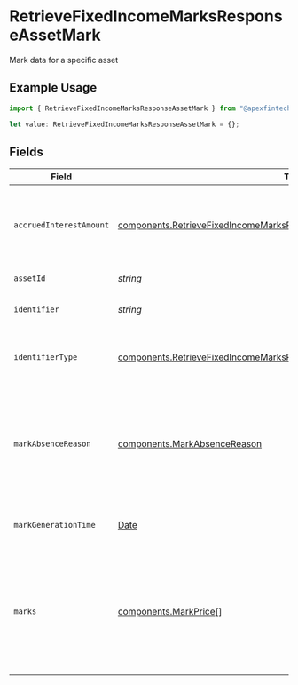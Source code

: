 # RetrieveFixedIncomeMarksResponseAssetMark

Mark data for a specific asset

## Example Usage

```typescript
import { RetrieveFixedIncomeMarksResponseAssetMark } from "@apexfintechsolutions/ascend-sdk/models/components";

let value: RetrieveFixedIncomeMarksResponseAssetMark = {};
```

## Fields

| Field                                                                                                                                                                                                                                               | Type                                                                                                                                                                                                                                                | Required                                                                                                                                                                                                                                            | Description                                                                                                                                                                                                                                         | Example                                                                                                                                                                                                                                             |
| --------------------------------------------------------------------------------------------------------------------------------------------------------------------------------------------------------------------------------------------------- | --------------------------------------------------------------------------------------------------------------------------------------------------------------------------------------------------------------------------------------------------- | --------------------------------------------------------------------------------------------------------------------------------------------------------------------------------------------------------------------------------------------------- | --------------------------------------------------------------------------------------------------------------------------------------------------------------------------------------------------------------------------------------------------- | --------------------------------------------------------------------------------------------------------------------------------------------------------------------------------------------------------------------------------------------------- |
| `accruedInterestAmount`                                                                                                                                                                                                                             | [components.RetrieveFixedIncomeMarksResponseAssetMarkAccruedInterestAmount](../../models/components/retrievefixedincomemarksresponseassetmarkaccruedinterestamount.md)                                                                              | :heavy_minus_sign:                                                                                                                                                                                                                                  | The amount of accrued interest estimated to be exchanged given the requested quantity. Measured in a USD value with 2-decimal places of precision.                                                                                                  | {<br/>"value": "4.99"<br/>}                                                                                                                                                                                                                         |
| `assetId`                                                                                                                                                                                                                                           | *string*                                                                                                                                                                                                                                            | :heavy_minus_sign:                                                                                                                                                                                                                                  | Apex Asset ID for this asset.                                                                                                                                                                                                                       | 22091                                                                                                                                                                                                                                               |
| `identifier`                                                                                                                                                                                                                                        | *string*                                                                                                                                                                                                                                            | :heavy_minus_sign:                                                                                                                                                                                                                                  | Identifier of the asset (of the type specified in `identifier_type`).                                                                                                                                                                               | 3.78331e+07                                                                                                                                                                                                                                         |
| `identifierType`                                                                                                                                                                                                                                    | [components.RetrieveFixedIncomeMarksResponseAssetMarkIdentifierType](../../models/components/retrievefixedincomemarksresponseassetmarkidentifiertype.md)                                                                                            | :heavy_minus_sign:                                                                                                                                                                                                                                  | The identifier type of the asset being sought. This will be the same value as what was sent on the request.                                                                                                                                         | CUSIP                                                                                                                                                                                                                                               |
| `markAbsenceReason`                                                                                                                                                                                                                                 | [components.MarkAbsenceReason](../../models/components/markabsencereason.md)                                                                                                                                                                        | :heavy_minus_sign:                                                                                                                                                                                                                                  | When marks are found and returned, this will be unspecified. If the asset was found, but no pricing data is returned, then: this will denote the reason, the marks[] list will be empty, and the accrued_interest_amount will not be present.       | NOT_PRICED                                                                                                                                                                                                                                          |
| `markGenerationTime`                                                                                                                                                                                                                                | [Date](https://developer.mozilla.org/en-US/docs/Web/JavaScript/Reference/Global_Objects/Date)                                                                                                                                                       | :heavy_minus_sign:                                                                                                                                                                                                                                  | The time this mark data was generated                                                                                                                                                                                                               | {<br/>"nanos": 61400000,<br/>"seconds": 171442739<br/>}                                                                                                                                                                                             |
| `marks`                                                                                                                                                                                                                                             | [components.MarkPrice](../../models/components/markprice.md)[]                                                                                                                                                                                      | :heavy_minus_sign:                                                                                                                                                                                                                                  | The set of marks available for this asset. If this is non-empty, then it will always contain a PERCENTAGE_OF_PAR typed price in it. Yield prices may not always be available, but never be present without a percentage of par value also returned. | [<br/>{<br/>"price": {<br/>"value": "97.10"<br/>},<br/>"type": "PERCENTAGE_OF_PAR"<br/>}<br/>]                                                                                                                                                      |